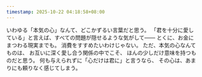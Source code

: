 ```yaml
---
timestamp: 2025-10-22 04:18:58+08:00
---
```


いわゆる「本気の心」なんて、どこかずるい言葉だと思う。
「君を十分に愛している」と言えば、すべての問題が隠せるような気がして——
とくに、お金にまつわる現実までも。
消費をすすめたいわけじゃない。
ただ、本気の心なんてものは、
お互いに深く愛し合う関係の中でこそ、
ほんの少しだけ意味を持つものだと思う。
何も与えられずに「心だけは君に」と言うなら、
その心は、あまりにも頼りなく感じてしまう。



